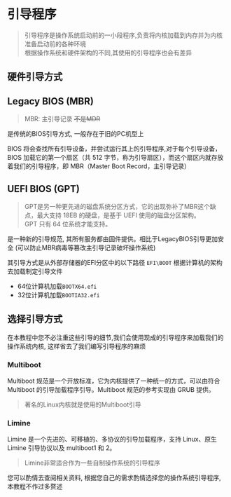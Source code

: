 # 引导程序

> 引导程序是操作系统启动前的一小段程序,负责将内核加载到内存并为内核准备启动前的各种环境\
> 根据操作系统和硬件架构的不同,其使用的引导程序也会有差异

## 硬件引导方式

## Legacy BIOS (MBR)

> MBR: 主引导记录 ~~不是MDR~~

是传统的BIOS引导方式, 一般存在于旧的PC机型上

BIOS 将会查找所有引导设备，并尝试运行其上的引导程序,对于每个引导设备，BIOS 加载它的第一个扇区（共 512 字节，称为引导扇区），而这个扇区内就存放着我们的引导程序，即 MBR（Master Boot Record，主引导记录）

## UEFI BIOS (GPT)

> GPT是另一种更先进的磁盘系统分区方式，它的出现弥补了MBR这个缺点，最大支持 18EB 的硬盘，是基于 UEFI 使用的磁盘分区架构。\
> GPT 只有 64 位系统才能支持。

是一种新的引导规范, 其所有服务都由固件提供。相比于LegacyBIOS引导更加安全 (可以防止MBR病毒等篡改主引导记录破坏操作系统)

其引导方式是从外部存储器的EFI分区中的以下路径 `EFI\BOOT` 根据计算机的架构去加载制定引导文件

* 64位计算机加载`BOOTX64.efi`
* 32位计算机加载`BOOTIA32.efi`

## 选择引导方式

在本教程中您不必注重这些引导的细节,我们会使用现成的引导程序来加载我们的操作系统内核, 这样省去了我们编写引导程序的麻烦

### Multiboot

Multiboot 规范是一个开放标准，它为内核提供了一种统一的方式，可以由符合 Multiboot 的引导加载程序引导。Multiboot 规范的参考实现由 GRUB 提供。

> 著名的Linux内核就是使用的Multiboot引导

### Limine

Limine 是一个先进的、可移植的、多协议的引导加载程序，支持 Linux、原生 Limine 引导协议以及 multiboot1 和 2。

> Limine非常适合作为一些自制操作系统的引导程序

您可以酌情去查阅相关资料, 根据您自己的需求酌情选择您的操作系统引导程序, 本教程不作过多赘述
